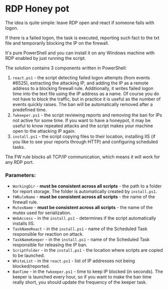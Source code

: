 # RDP Honey pot

The idea is quite simple: leave RDP open and react if someone fails with logon.

If there is a failed logon, the task is executed, reporting such fact to the txt file and temporarily blocking the IP on the firewall. 

It's pure PowerShell and you can install it on any Windows machine with RDP enabled by just running the script.

The solution contains 3 components written in PowerShell:
1. `react.ps1` - the script detecting failed logon attempts (from events #6525), extracting the attacking IP, and adding the IP as a remote address to a blocking firewall rule. Additionally, it writes failed logon time into the text file using the IP address as a name. Of course you do not have to block the traffic, but in practice it is useful as the number of events quickly raises. The ban will be automatically removed after a predefined time.
1. `fwkeeper.ps1` - the script reviewing reports and removing the ban for IPs not active for some time. If you want to have a honeypot, it may be useful to know repeated attacks and the script makes your machine open to the attacking IP again.
1. `install.ps1` - the script copying files to their location, installing IIS (if you like to see your reports through HTTP) and configuring scheduled tasks.

The FW rule blocks all TCP/IP communication, which means it will work for any RDP port.

### Parameters:
- `WorkingDir` - **must be consistent across all scripts** - the path to a folder for report storage. The folder is automatically created by `install.ps1`.
- `FWRuleName` - **must be consistent across all scripts** - the name of the firewall rule. 
- `MutexName` - **must be consistent across all scripts** - the name of the mutex used for serialization. 
- `WebAccess` - in the `install.ps1` - determines if the script automatically installs IIS. 
- `TaskNameReact` - in the `install.ps1` - name of the Scheduled Task responsible for reaction on attack. 
- `TaskNameKeeper` - in the `install.ps1` - name of the Scheduled Task responsible for releasing the IP ban. 
- `ScriptFolder` - in the `install.ps1` - the location where scripts are copied to be launched. 
- `WhiteList` - in the `react.ps1` - list of IP addresses not being blocked/reported. 
- `BanTime` - in the `fwkeeper.ps1` - time to keep IP blocked (in seconds). The keeper is launched every hour, so if you want to make the ban time really short, you should update the frequency of the keeper task.

